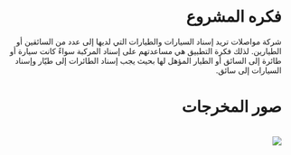 
<div dir= rtl>
  
# <b> فكره المشروع </b>

شركة مواصلات تريد إسناد السيارات والطيارات التي لديها إلى عدد من السائقين أو الطيارين. لذلك فكرة التطبيق هي مساعدتهم على إسناد المركبة سواءً كانت سيارة أو طائرة إلى السائق أو الطيار المؤهل لها بحيث يجب إسناد الطائرات إلى طيّار وإسناد السيارات إلى سائق.


# <b> صور المخرجات </b>

</br>
<img src = https://a.top4top.io/p_1967aapx51.png >
</div>
